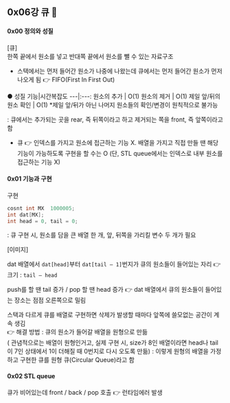 ## 0x06강 큐  👾
#### 0x00 정의와 성질
[큐] <br>
한쪽 끝에서 원소를 넣고 반대쪽 끝에서 원소를 뺄 수 있는 자료구조
- 스택에서는 먼저 들어간 원소가 나중에 나왔는데 큐에서는 먼저 들어간 원소가 먼저 나오게 됨 👉 FIFO(First In First Out)

● 성질
기능|시간복잡도
---|:---:
원소의 추가 | O(1)
원소의 제거 | O(1)
제일 앞/뒤의 원소 확인 | O(1)
*제일 앞/뒤가 아닌 나머지 원소들의 확인/변경이 원칙적으로 불가능


: 큐에서는 추가되는 곳을 rear, 즉 뒤쪽이라고 하고 제거되는 쪽을 front, 즉 앞쪽이라고 함 <br>
- 큐 👉 인덱스를 가지고 원소에 접근하는 기능 X. 배열을 가지고 직접 만들 땐 해당 기능이 가능하도록 구현을 할 수는 O (단, STL queue에서는 인덱스로 내부 원소를 접근하는 기능 X)

#### 0x01 기능과 구현
구현
``` C++
cosnt int MX  1000005;
int dat[MX];
int head = 0, tail = 0;
```

: 큐 구현 시, 원소를 담을 큰 배열 한 개, 앞, 뒤쪽을 가리킬 변수 두 개가 필요

[이미지]

dat 배열에서 `dat[head]`부터 `dat[tail – 1]`번지가 큐의 원소들이 들어있는 자리 👉 크기 : `tail – head`

push를 할 땐 tail 증가 / pop 할 땐 head 증가 👉 dat 배열에서 큐의 원소들이 들어있는 장소는 점점 오른쪽으로 밀림

스택과 다르게 큐를 배열로 구현하면 삭제가 발생할 때마다 앞쪽에 쓸모없는 공간이 계속 생김 <br>
👉 해결 방법 : 큐의 원소가 들어갈 배열을 원형으로 만듦 
<br> ( 관념적으로는 배열이 원형인거고, 실제 구현 시, size가 8인 배열이라면 head나 tail이 7인 상태에서 1이 더해질 때 0번지로 다시 오도록 만듦) : 이렇게 원형의 배열을 가정하고 구현한 큐를 원형 큐(Circular Queue)라고 함

#### 0x02 STL queue
큐가 비어있는데 front / back / pop 호출 👉 런타임에러 발생
